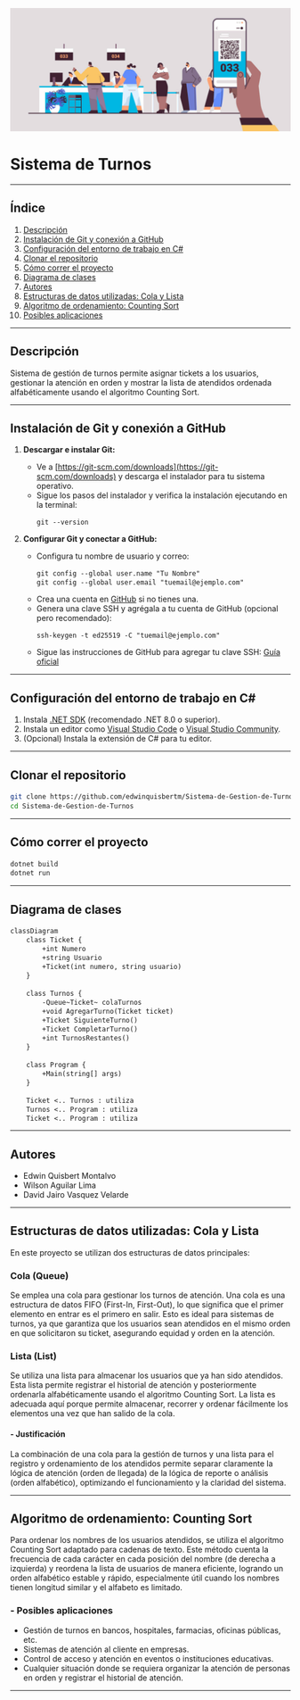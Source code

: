 ![Banner del Sistema de Turnos](./img/turnos.jpg)



# Sistema de Turnos

---

## Índice

1. [Descripción](#descripción)
2. [Instalación de Git y conexión a GitHub](#instalación-de-git-y-conexión-a-github)
3. [Configuración del entorno de trabajo en C#](#configuración-del-entorno-de-trabajo-en-c)
4. [Clonar el repositorio](#clonar-el-repositorio)
5. [Cómo correr el proyecto](#cómo-correr-el-proyecto)
6. [Diagrama de clases](#diagrama-de-clases)
7. [Autores](#autores)
8. [Estructuras de datos utilizadas: Cola y Lista](#estructuras-de-datos-utilizadas-cola-y-lista)
9. [Algoritmo de ordenamiento: Counting Sort](#algoritmo-de-ordenamiento-counting-sort)
10. [Posibles aplicaciones](#posibles-aplicaciones)

---

## Descripción
Sistema de gestión de turnos permite asignar tickets a los usuarios, gestionar la atención en orden y mostrar la lista de atendidos ordenada alfabéticamente usando el algoritmo Counting Sort.

---

## Instalación de Git y conexión a GitHub

1. **Descargar e instalar Git:**
	 - Ve a [https://git-scm.com/downloads](https://git-scm.com/downloads) y descarga el instalador para tu sistema operativo.
	 - Sigue los pasos del instalador y verifica la instalación ejecutando en la terminal:
		 ```
		 git --version
		 ```

2. **Configurar Git y conectar a GitHub:**
	 - Configura tu nombre de usuario y correo:
		 ```
		 git config --global user.name "Tu Nombre"
		 git config --global user.email "tuemail@ejemplo.com"
		 ```
	 - Crea una cuenta en [GitHub](https://github.com/) si no tienes una.
	 - Genera una clave SSH y agrégala a tu cuenta de GitHub (opcional pero recomendado):
		 ```
		 ssh-keygen -t ed25519 -C "tuemail@ejemplo.com"
		 ```
	 - Sigue las instrucciones de GitHub para agregar tu clave SSH: [Guía oficial](https://docs.github.com/es/authentication/connecting-to-github-with-ssh)

---

## Configuración del entorno de trabajo en C#

1. Instala [.NET SDK](https://dotnet.microsoft.com/download) (recomendado .NET 8.0 o superior).
2. Instala un editor como [Visual Studio Code](https://code.visualstudio.com/) o [Visual Studio Community](https://visualstudio.microsoft.com/es/vs/community/).
3. (Opcional) Instala la extensión de C# para tu editor.

---

## Clonar el repositorio

```sh
git clone https://github.com/edwinquisbertm/Sistema-de-Gestion-de-Turnos.git
cd Sistema-de-Gestion-de-Turnos
```


---

## Cómo correr el proyecto

```sh
dotnet build
dotnet run
```

---


## Diagrama de clases

```mermaid
classDiagram
	class Ticket {
		+int Numero
		+string Usuario
		+Ticket(int numero, string usuario)
	}

	class Turnos {
		-Queue~Ticket~ colaTurnos
		+void AgregarTurno(Ticket ticket)
		+Ticket SiguienteTurno()
		+Ticket CompletarTurno()
		+int TurnosRestantes()
	}

	class Program {
		+Main(string[] args)
	}

	Ticket <.. Turnos : utiliza
	Turnos <.. Program : utiliza
	Ticket <.. Program : utiliza
```

---

## Autores

- Edwin Quisbert Montalvo
- Wilson Aguilar Lima
- David Jairo Vasquez Velarde

---

## Estructuras de datos utilizadas: Cola y Lista
En este proyecto se utilizan dos estructuras de datos principales:

### Cola (Queue)

Se emplea una cola para gestionar los turnos de atención. Una cola es una estructura de datos FIFO (First-In, First-Out), lo que significa que el primer elemento en entrar es el primero en salir. Esto es ideal para sistemas de turnos, ya que garantiza que los usuarios sean atendidos en el mismo orden en que solicitaron su ticket, asegurando equidad y orden en la atención.

### Lista (List)

Se utiliza una lista para almacenar los usuarios que ya han sido atendidos. Esta lista permite registrar el historial de atención y posteriormente ordenarla alfabéticamente usando el algoritmo Counting Sort. La lista es adecuada aquí porque permite almacenar, recorrer y ordenar fácilmente los elementos una vez que han salido de la cola.

#### - Justificación

La combinación de una cola para la gestión de turnos y una lista para el registro y ordenamiento de los atendidos permite separar claramente la lógica de atención (orden de llegada) de la lógica de reporte o análisis (orden alfabético), optimizando el funcionamiento y la claridad del sistema.

---

## Algoritmo de ordenamiento: Counting Sort

Para ordenar los nombres de los usuarios atendidos, se utiliza el algoritmo Counting Sort adaptado para cadenas de texto. Este método cuenta la frecuencia de cada carácter en cada posición del nombre (de derecha a izquierda) y reordena la lista de usuarios de manera eficiente, logrando un orden alfabético estable y rápido, especialmente útil cuando los nombres tienen longitud similar y el alfabeto es limitado.

### - Posibles aplicaciones

- Gestión de turnos en bancos, hospitales, farmacias, oficinas públicas, etc.
- Sistemas de atención al cliente en empresas.
- Control de acceso y atención en eventos o instituciones educativas.
- Cualquier situación donde se requiera organizar la atención de personas en orden y registrar el historial de atención.

---